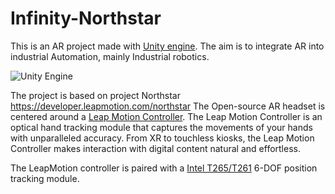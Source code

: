 # Infinity-Northstar
This is an AR project made with [Unity engine](https://unity.com/). The aim is to integrate AR into industrial Automation, mainly Industrial robotics.

![Unity Engine](/Images/UnitytImage.PNG)

The project is based on project Northstar https://developer.leapmotion.com/northstar
The Open-source AR headset is centered around a [Leap Motion Controller](https://cms.ultraleap.com/app/uploads/2020/02/HERO-UltraLeap_Product05342_edit.jpg). The Leap Motion Controller is an optical hand tracking module that captures the movements of your hands with unparalleled accuracy. From XR to touchless kiosks, the Leap Motion Controller makes interaction with digital content natural and effortless.

The LeapMotion controller is paired with a [Intel T265/T261](https://www.intelrealsense.com/tracking-camera-t265/) 6-DOF position tracking module.
